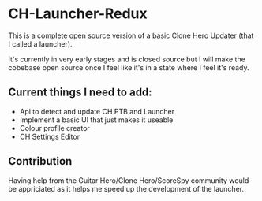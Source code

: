 # CH-Launcher-Redux
This is a complete open source version of a basic Clone Hero Updater (that I called a launcher).

It's currently in very early stages and is closed source but I will make the cobebase open source once I feel like it's in a state where I feel it's ready.

Current things I need to add:
---
- Api to detect and update CH PTB and Launcher
- Implement a basic UI that just makes it useable
- Colour profile creator
- CH Settings Editor

Contribution
---
Having help from the Guitar Hero/Clone Hero/ScoreSpy community would be appriciated as it helps me speed up the development of the launcher.
